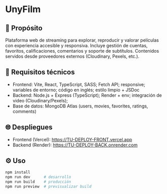 # UnyFilm

## 🧩 Propósito
Plataforma web de streaming para explorar, reproducir y valorar películas con experiencia accesible y responsiva. Incluye gestión de cuentas, favoritos, calificaciones, comentarios y soporte de subtítulos. Contenidos servidos desde proveedores externos (Cloudinary, Pexels, etc.).

## 🧱 Requisitos técnicos
- Frontend: Vite, React, TypeScript, SASS; Fetch API; responsive; variables de entorno; código en inglés; estilo limpio + JSDoc
- Backend: Node.js + Express (TypeScript); Render + env; integración de video (Cloudinary/Pexels);
- Base de datos: MongoDB Atlas (users, movies, favorites, ratings, comments)

## 🌐 Despliegues
- Frontend (Vercel): https://TU-DEPLOY-FRONT.vercel.app
- Backend (Render): https://TU-DEPLOY-BACK.onrender.com

## ⚙️ Uso
```bash
npm install
npm run dev      # desarrollo
npm run build    # producción
npm run preview  # previsualizar build
```
